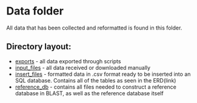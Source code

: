 # Data folder

All data that has been collected and reformatted is found in this folder.

## Directory layout:

- [exports](exports) - all data exported through scripts
- [input_files](input_files) - all data received or downloaded manually
- [insert_files](insert_files) - formatted data in .csv format ready to be inserted into an SQL database. Contains all 
  of the tables as seen in the ERD(link)
- [reference_db](reference_db) - contains all files needed to construct a reference database in BLAST, as well as the 
  reference database itself
